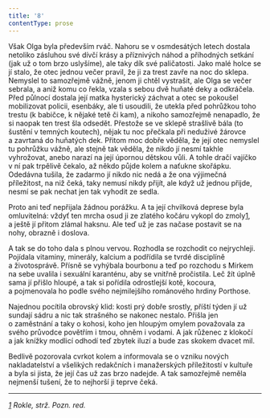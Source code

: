 ```yaml
---
title: '8'
contentType: prose
---
```


<section>

Však Olga byla především rváč. Nahoru se v osmdesátých letech dostala netoliko zásluhou své dívčí krásy a příznivých náhod a příhodných setkání (jak už o tom brzo uslyšíme), ale taky dík své paličatosti. Jako malé holce se jí stalo, že otec jednou večer pravil, že ji za trest zavře na noc do sklepa. Nemyslel to samozřejmě vážně, jenom ji chtěl vystrašit, ale Olga se večer sebrala, a aniž komu co řekla, vzala s sebou dvě huňaté deky a odkráčela. Před půlnocí dostala její matka hysterický záchvat a otec se pokoušel mobilizovat policii, esenbáky, ale ti usoudili, že utekla před pohrůžkou toho trestu (k babičce, k nějaké tetě či kam), a nikoho samozřejmě nenapadlo, že si naopak ten trest šla odsedět. Přestože se ve sklepě strašlivě bála (to šustění v temných koutech), nějak tu noc přečkala při neduživé žárovce a zavrtaná do huňatých dek. Přitom moc dobře věděla, že její otec nemyslel tu pohrůžku vážně, ale stejně tak věděla, že nikdo jí nesmí takhle vyhrožovat, anebo narazí na její úpornou dětskou vůli. A tohle dračí vajíčko v ní pak trpělivě čekalo, až někdo půjde kolem a naťukne skořápku. Odedávna tušila, že zadarmo jí nikdo nic nedá a že ona výjimečná příležitost, na niž čeká, taky nemusí nikdy přijít, ale když už jednou přijde, nesmí se pak nechat jen tak vyhodit ze sedla.

</section>

<section>

Proto ani teď nepřijala žádnou porážku. A ta její chvilková deprese byla omluvitelná: vždyť ten mrcha osud ji ze zlatého kočáru vykopl do zmoly[1](./resources/undefined), a ještě jí přitom zlámal haksnu. Ale teď už je zas načase postavit se na nohy, obrazně i doslova.

A tak se do toho dala s plnou vervou. Rozhodla se rozchodit co nejrychleji. Pojídala vitaminy, minerály, kalcium a podřídila se tvrdé disciplíně a životosprávě. Přísně se vyhýbala bourbonu a teď po rozchodu s Mirkem na sebe uvalila i sexuální karanténu, aby se vnitřně pročistila. Leč žít úplně sama jí přišlo hloupé, a tak si pořídila odrostlejší kotě, kocoura, a pojmenovala ho podle svého nejmilejšího románového hrdiny Porthose.

Najednou pocítila obrovský klid: kosti prý dobře srostly, příští týden jí už sundají sádru a nic tak strašného se nakonec nestalo. Přišla jen o zaměstnání a taky o kohosi, koho jen hloupým omylem považovala za svého průvodce povětřím i tmou, ohněm i vodami. A jak růženec z klokočí a jak knížky modlicí odhodí teď zbytek iluzí a bude zas skokem dvacet mil.

Bedlivě pozorovala cvrkot kolem a informovala se o vzniku nových nakladatelství a všelikých redakčních i manažerských příležitostí v kultuře a byla si jista, že její čas už zas brzo nadejde. A tak samozřejmě neměla nejmenší tušení, že to nejhorší ji teprve čeká.

* * *

_[1](./resources/undefined) Rokle, strž. Pozn. red._

</section>
